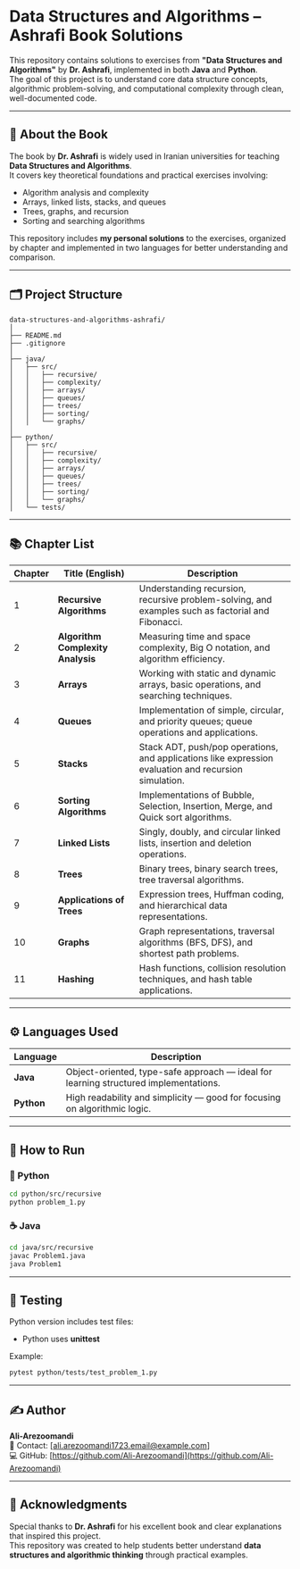 # Data Structures and Algorithms – Ashrafi Book Solutions

This repository contains solutions to exercises from **"Data Structures and Algorithms"** by **Dr. Ashrafi**, implemented in both **Java** and **Python**.  
The goal of this project is to understand core data structure concepts, algorithmic problem-solving, and computational complexity through clean, well-documented code.

---

## 🧠 About the Book

The book by **Dr. Ashrafi** is widely used in Iranian universities for teaching **Data Structures and Algorithms**.  
It covers key theoretical foundations and practical exercises involving:
- Algorithm analysis and complexity
- Arrays, linked lists, stacks, and queues
- Trees, graphs, and recursion
- Sorting and searching algorithms

This repository includes **my personal solutions** to the exercises, organized by chapter and implemented in two languages for better understanding and comparison.

---

## 🗂️ Project Structure

```
data-structures-and-algorithms-ashrafi/
│
├── README.md
├── .gitignore
│
├── java/
│   ├── src/
│   │   ├── recursive/
│   │   ├── complexity/
│   │   ├── arrays/
│   │   ├── queues/
│   │   ├── trees/
│   │   ├── sorting/
│   │   └── graphs/
│
├── python/
│   ├── src/
│   │   ├── recursive/
│   │   ├── complexity/
│   │   ├── arrays/
│   │   ├── queues/
│   │   ├── trees/
│   │   ├── sorting/
│   │   └── graphs/
│   └── tests/
```

---

## 📚 Chapter List

| Chapter | Title (English) | Description |
|----------|-----------------|--------------|
| 1 | **Recursive Algorithms** | Understanding recursion, recursive problem-solving, and examples such as factorial and Fibonacci. |
| 2 | **Algorithm Complexity Analysis** | Measuring time and space complexity, Big O notation, and algorithm efficiency. |
| 3 | **Arrays** | Working with static and dynamic arrays, basic operations, and searching techniques. |
| 4 | **Queues** | Implementation of simple, circular, and priority queues; queue operations and applications. |
| 5 | **Stacks** | Stack ADT, push/pop operations, and applications like expression evaluation and recursion simulation. |
| 6 | **Sorting Algorithms** | Implementations of Bubble, Selection, Insertion, Merge, and Quick sort algorithms. |
| 7 | **Linked Lists** | Singly, doubly, and circular linked lists, insertion and deletion operations. |
| 8 | **Trees** | Binary trees, binary search trees, tree traversal algorithms. |
| 9 | **Applications of Trees** | Expression trees, Huffman coding, and hierarchical data representations. |
| 10 | **Graphs** | Graph representations, traversal algorithms (BFS, DFS), and shortest path problems. |
| 11 | **Hashing** | Hash functions, collision resolution techniques, and hash table applications. |

---

## ⚙️ Languages Used

| Language | Description |
|-----------|--------------|
| **Java** | Object-oriented, type-safe approach — ideal for learning structured implementations. |
| **Python** | High readability and simplicity — good for focusing on algorithmic logic. |

---

## 🧩 How to Run

### 🐍 Python
```bash
cd python/src/recursive
python problem_1.py
```

### ☕ Java
```bash
cd java/src/recursive
javac Problem1.java
java Problem1
```

---

## 🧪 Testing

Python version includes test files:
- Python uses **unittest**

Example:
```bash
pytest python/tests/test_problem_1.py
```

---

## ✍️ Author

**Ali-Arezoomandi**  
📧 Contact: [ali.arezoomandi1723.email@example.com]  
💻 GitHub: [https://github.com/Ali-Arezoomandi](https://github.com/Ali-Arezoomandi)

---

## 🌟 Acknowledgments

Special thanks to **Dr. Ashrafi** for his excellent book and clear explanations that inspired this project.  
This repository was created to help students better understand **data structures and algorithmic thinking** through practical examples.
